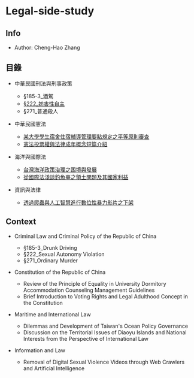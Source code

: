 # Legal-side-study
## Info
- Author: Cheng-Hao Zhang

## 目錄
- 中華民國刑法與刑事政策
  - §185-3_酒駕
  - [§222_妨害性自主](https://github.com/windware1203/Legal-side-study/tree/main/%E4%B8%AD%E8%8F%AF%E6%B0%91%E5%9C%8B%E5%88%91%E6%B3%95%E8%88%87%E5%88%91%E4%BA%8B%E6%94%BF%E7%AD%96/%C2%A7222_%E5%A6%A8%E5%AE%B3%E6%80%A7%E8%87%AA%E4%B8%BB)
  - §271_普通殺人
    
- 中華民國憲法
  - [某大學學生宿舍住宿輔導管理要點規定之平等原則審查](https://github.com/windware1203/Legal-side-study/blob/main/%E4%B8%AD%E8%8F%AF%E6%B0%91%E5%9C%8B%E6%86%B2%E6%B3%95/%E6%9F%90%E5%A4%A7%E5%AD%B8%E5%AD%B8%E7%94%9F%E5%AE%BF%E8%88%8D%E4%BD%8F%E5%AE%BF%E8%BC%94%E5%B0%8E%E7%AE%A1%E7%90%86%E8%A6%81%E9%BB%9E%E8%A6%8F%E5%AE%9A%E4%B9%8B%E5%B9%B3%E7%AD%89%E5%8E%9F%E5%89%87%E5%AF%A9%E6%9F%A5.pdf)
  - [憲法投票權與法律成年概念短篇介紹](https://github.com/windware1203/Legal-side-study/blob/main/%E4%B8%AD%E8%8F%AF%E6%B0%91%E5%9C%8B%E6%86%B2%E6%B3%95/%E6%86%B2%E6%B3%95%E6%8A%95%E7%A5%A8%E6%AC%8A%E8%88%87%E6%B3%95%E5%BE%8B%E6%88%90%E5%B9%B4%E6%A6%82%E5%BF%B5%E7%9F%AD%E7%AF%87%E4%BB%8B%E7%B4%B9.pdf)
- 海洋與國際法
  - [台灣海洋政策治理之困境與發展](https://github.com/windware1203/Legal-side-study/blob/main/%E6%B5%B7%E6%B4%8B%E8%88%87%E5%9C%8B%E9%9A%9B%E6%B3%95/%E5%8F%B0%E7%81%A3%E6%B5%B7%E6%B4%8B%E6%94%BF%E7%AD%96%E6%B2%BB%E7%90%86%E4%B9%8B%E5%9B%B0%E5%A2%83%E8%88%87%E7%99%BC%E5%B1%95.pdf)
  - [從國際法淺談釣魚臺之領土問題及其國家利益](https://github.com/windware1203/Legal-side-study/blob/main/%E6%B5%B7%E6%B4%8B%E8%88%87%E5%9C%8B%E9%9A%9B%E6%B3%95/%E5%BE%9E%E5%9C%8B%E9%9A%9B%E6%B3%95%E6%B7%BA%E8%AB%87%E9%87%A3%E9%AD%9A%E8%87%BA%E4%B9%8B%E9%A0%98%E5%9C%9F%E5%95%8F%E9%A1%8C%E5%8F%8A%E5%85%B6%E5%9C%8B%E5%AE%B6%E5%88%A9%E7%9B%8A.pdf)
    
- 資訊與法律
  - [透過爬蟲與人工智慧進行數位性暴力影片之下架](https://github.com/windware1203/Legal-side-study/tree/main/%E8%B3%87%E8%A8%8A%E8%88%87%E6%B3%95%E5%BE%8B/%E9%80%8F%E9%81%8E%E7%88%AC%E8%9F%B2%E8%88%87%E4%BA%BA%E5%B7%A5%E6%99%BA%E6%85%A7%E9%80%B2%E8%A1%8C%E6%95%B8%E4%BD%8D%E6%80%A7%E6%9A%B4%E5%8A%9B%E5%BD%B1%E7%89%87%E4%B9%8B%E4%B8%8B%E6%9E%B6)

## Context
- Criminal Law and Criminal Policy of the Republic of China
  - §185-3_Drunk Driving
  - §222_Sexual Autonomy Violation
  - §271_Ordinary Murder
    
- Constitution of the Republic of China
  - Review of the Principle of Equality in University Dormitory Accommodation Counseling Management Guidelines
  - Brief Introduction to Voting Rights and Legal Adulthood Concept in the Constitution
    
- Maritime and International Law
  - Dilemmas and Development of Taiwan's Ocean Policy Governance
  - Discussion on the Territorial Issues of Diaoyu Islands and National Interests from the Perspective of International Law
    
- Information and Law
  - Removal of Digital Sexual Violence Videos through Web Crawlers and Artificial Intelligence

